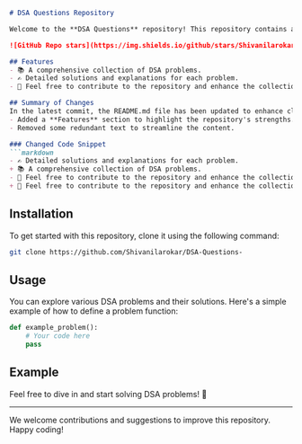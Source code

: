 ```markdown
# DSA Questions Repository

Welcome to the **DSA Questions** repository! This repository contains a collection of Data Structures and Algorithms (DSA) problems designed to help you enhance your coding skills.

![GitHub Repo stars](https://img.shields.io/github/stars/Shivanilarokar/DSA-Questions-) ![GitHub forks](https://img.shields.io/github/forks/Shivanilarokar/DSA-Questions-) ![GitHub issues](https://img.shields.io/github/issues/Shivanilarokar/DSA-Questions-)

## Features
- 📚 A comprehensive collection of DSA problems.
- ✍️ Detailed solutions and explanations for each problem.
- 🚀 Feel free to contribute to the repository and enhance the collection of DSA questions!

## Summary of Changes
In the latest commit, the README.md file has been updated to enhance clarity and organization. Key changes include:
- Added a **Features** section to highlight the repository's strengths.
- Removed some redundant text to streamline the content.

### Changed Code Snippet
```markdown
- ✍️ Detailed solutions and explanations for each problem.
+ 📚 A comprehensive collection of DSA problems.
- 🚀 Feel free to contribute to the repository and enhance the collection of DSA questions!
+ 🚀 Feel free to contribute to the repository and enhance the collection of DSA questions!
```

## Installation
To get started with this repository, clone it using the following command:
```bash
git clone https://github.com/Shivanilarokar/DSA-Questions-
```

## Usage
You can explore various DSA problems and their solutions. Here's a simple example of how to define a problem function:

```python
def example_problem():
    # Your code here
    pass
```

## Example
Feel free to dive in and start solving DSA problems! 🚀

---

We welcome contributions and suggestions to improve this repository. Happy coding!
```